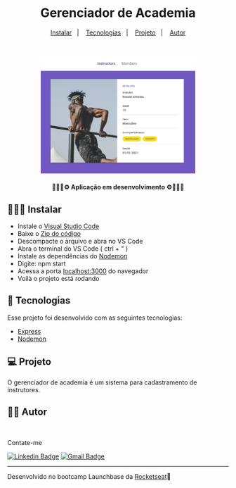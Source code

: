 <h1 align="center">
    Gerenciador de Academia
</h1>

<p align="center">
  <a href="#-instalar">Instalar</a>&nbsp;&nbsp;&nbsp;|&nbsp;&nbsp;&nbsp;
  <a href="#-tecnologias">Tecnologias</a>&nbsp;&nbsp;&nbsp;|&nbsp;&nbsp;&nbsp;
  <a href="#-projeto">Projeto</a>&nbsp;&nbsp;&nbsp;|&nbsp;&nbsp;&nbsp;
  <a href="#-autor">Autor</a>
</p>

<br>

<p align="center">
  <img alt="HomePageGynManager" title="HomePageGynManager" src="images/HomePageGynManager.PNG" width="70%" =>
</p>

<h4 align="center">
   👷🏾‍♂️⚙️ Aplicação em desenvolvimento ⚙️👷🏾‍♂️
<h4>

## 👨🏾‍💻 Instalar  

- Instale o [Visual Studio Code](https://code.visualstudio.com/)
- Baixe o [Zip do código](https://github.com/Ronald785/Launchbase-modulo04/archive/refs/heads/master.zip)
- Descompacte o arquivo e abra no VS Code
- Abra o terminal do VS Code ( ctrl + " )
- Instale as dependências do [Nodemon](https://www.npmjs.com/package/nodemon)
- Digite: npm start
- Acessa a porta [localhost:3000](http://localhost:300) do navegador 
- Voilà o projeto está rodando

## 🚀 Tecnologias

Esse projeto foi desenvolvido com as seguintes tecnologias:

- [Express](https://expressjs.com/pt-br/)
- [Nodemon](https://www.npmjs.com/package/nodemon)

## 💻 Projeto

O gerenciador de academia é um sistema para cadastramento de instrutores.

## ✍🏾 Autor

<img src="https://avatars.githubusercontent.com/u/65602274?v=4" width="100px;" alt=""/>

Contate-me

[![Linkedin Badge](https://img.shields.io/badge/-Linkedin-blue?style=flat-square&logo=Linkedin&logoColor=white&link=https://www.linkedin.com/in/ronald785/)](https://www.linkedin.com/in/ronald785/)
[![Gmail Badge](https://img.shields.io/badge/-ronaldmateus785@gmail.com-c14438?style=flat-square&logo=Gmail&logoColor=white&link=mailto:ronaldmateus785@gmail.com)](mailto:ronaldmateus785@gmail.com)

---

Desenvolvido no bootcamp Launchbase da [Rocketseat](https://rocketseat.com.br/)🚀